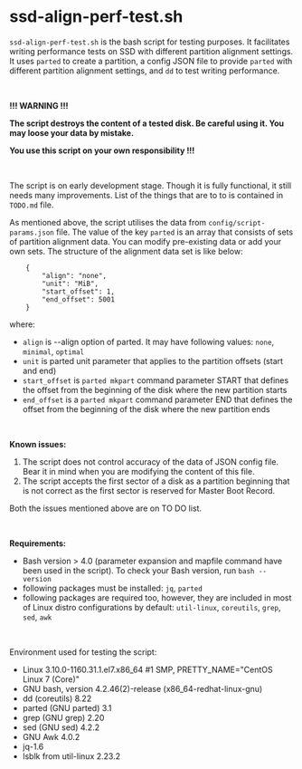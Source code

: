 # ssd-align-perf-test.sh

`ssd-align-perf-test.sh` is the bash script for testing purposes. It facilitates writing performance tests on SSD with different partition alignment settings. It uses `parted` to create a partition, a config JSON file to provide `parted` with different partition alignment settings, and `dd` to test writing performance.

<br />

**!!! WARNING !!!**

**The script destroys the content of a tested disk. Be careful using it. You may loose your data by mistake.**

**You use this script on your own responsibility !!!**

<br />

The script is on early development stage. Though it is fully functional, it still needs many improvements. List of the things that are to to is contained in `TODO.md` file.

As mentioned above, the script utilises the data from `config/script-params.json` file. The value of the key `parted` is an array that consists of sets of partition alignment data. You can modify pre-existing data or add your own sets.
The structure of the alignment data set is like below:
```
    {
        "align": "none",
        "unit": "MiB",
        "start_offset": 1,
        "end_offset": 5001
    }
```

where:

* `align` is --align option of parted. It may have following values: `none`, `minimal`, `optimal`
* `unit` is parted unit parameter that applies to the partition offsets (start and end)
* `start_offset` is `parted mkpart` command parameter START that defines the offset from the beginning of the disk where the new partition starts
* `end_offset` is a `parted mkpart` command parameter END that defines the offset from the beginning of the disk where the new partition ends

<br />

**Known issues:**

1. The script does not control accuracy of the data of JSON config file. Bear it in mind when you are modifying the content of this file.
2. The script accepts the first sector of a disk as a partition beginning that is not correct as the first sector is reserved for Master Boot Record.

Both the issues mentioned above are on TO DO list.

<br />

**Requirements:**

* Bash version > 4.0 (parameter expansion and mapfile command have been used in the script). To check your Bash version, run 
```bash --version```
* following packages must be installed: `jq`, `parted`
* following packages are required too, however, they are included in most of Linux distro configurations by default: `util-linux`, `coreutils`, `grep`, `sed`, `awk` 

<br />

Environment used for testing the script:

* Linux 3.10.0-1160.31.1.el7.x86_64 #1 SMP, PRETTY_NAME="CentOS Linux 7 (Core)"
* GNU bash, version 4.2.46(2)-release (x86_64-redhat-linux-gnu)
* dd (coreutils) 8.22
* parted (GNU parted) 3.1
* grep (GNU grep) 2.20
* sed (GNU sed) 4.2.2
* GNU Awk 4.0.2
* jq-1.6
* lsblk from util-linux 2.23.2

